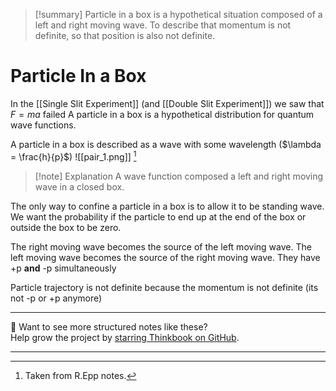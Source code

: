 
>[!summary] 
Particle in a box is a hypothetical situation composed of a left and right moving wave. To describe that momentum is not definite, so that position is also not definite.

# Particle In a Box
In the [[Single Slit Experiment]] (and [[Double Slit Experiment]]) we saw that $F = ma$ failed 
A particle in a box is a hypothetical distribution for quantum wave functions.

A particle in a box is described as a wave with some wavelength ($\lambda = \frac{h}{p}$) 
![[pair_1.png]]
[^1]
>[!note] Explanation 
A wave function composed a left and right moving wave in a closed box.

The only way to confine a particle in a box is to allow it to be standing wave. We want the probability if the particle to end up at the end of the box or outside the box to be zero.

The right moving wave becomes the source of the left moving wave. The left moving wave becomes the source of the right moving wave. They have +p **and** -p simultaneously 

Particle trajectory is not definite because the momentum is not definite (its not -p or +p anymore)

[^1]: Taken from R.Epp notes.



---

📂 Want to see more structured notes like these?  
Help grow the project by [starring Thinkbook on GitHub](https://github.com/rajeevphysics/Thinkbook).

---
